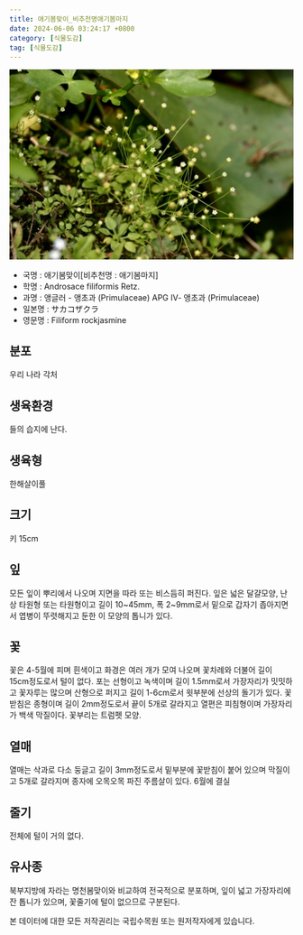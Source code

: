 ```yaml
---
title: 애기봄맞이_비추천명애기봄마지
date: 2024-06-06 03:24:17 +0800
category: [식물도감]
tag: [식물도감]
---
```




![애기봄맞이[비추천명 : 애기봄마지]](/assets/img/fileUpload/plants/basic/Primulaceae/Androsace/16979/16979_1_th2.jpg)
- 국명 : 애기봄맞이[비추천명 : 애기봄마지]
- 학명 : Androsace filiformis Retz.
- 과명 : 앵글러 - 앵초과 (Primulaceae) APG Ⅳ- 앵초과 (Primulaceae)
- 일본명 : サカコザクラ
- 영문명 : Filiform rockjasmine


## 분포
우리 나라 각처
## 생육환경
들의 습지에 난다.
## 생육형
한해살이풀
## 크기
키 15cm
## 잎
모든 잎이 뿌리에서 나오며 지면을 따라 또는 비스듬히 퍼진다. 잎은 넓은 달걀모양, 난상 타원형 또는 타원형이고 길이 10~45mm, 폭 2~9mm로서 밑으로 갑자기 좁아지면서 엽병이 뚜렷해지고 둔한 이 모양의 톱니가 있다.
## 꽃
꽃은 4-5월에 피며 흰색이고 화경은 여러 개가 모여 나오며 꽃차례와 더불어 길이 15cm정도로서 털이 없다. 포는 선형이고 녹색이며 길이 1.5mm로서 가장자리가 밋밋하고 꽃자루는 많으며 산형으로 퍼지고 길이 1-6cm로서 윗부분에 선상의 돌기가 있다. 꽃받침은 종형이며 길이 2mm정도로서 끝이 5개로 갈라지고 열편은 피침형이며 가장자리가 백색 막질이다. 꽃부리는 트럼펫 모양.
## 열매
열매는 삭과로 다소 둥글고 길이 3mm정도로서 밑부분에 꽃받침이 붙어 있으며 막질이고 5개로 갈라지며 종자에 오목오목 파진 주름살이 있다. 6월에 결실
## 줄기
전체에 털이 거의 없다.
## 유사종
북부지방에 자라는 명천봄맞이와 비교하여 전국적으로 분포하며, 잎이 넓고 가장자리에 잔 톱니가 있으며, 꽃줄기에 털이 없으므로 구분된다.






본 데이터에 대한 모든 저작권리는 국립수목원 또는 원저작자에게 있습니다.
